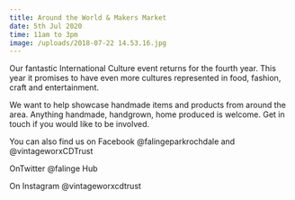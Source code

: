 ```yaml
---
title: Around the World & Makers Market
date: 5th Jul 2020
time: 11am to 3pm
image: /uploads/2018-07-22 14.53.16.jpg
---
```

Our fantastic International Culture event returns for the fourth year. This year it promises to have even more cultures represented in food, fashion, craft and entertainment. 

We want to help showcase handmade items and products from around the area. Anything handmade, handgrown, home produced is welcome. Get in touch if you would like to be involved.

You can also find us on Facebook @falingeparkrochdale and @vintageworxCDTrust

OnTwitter @falinge Hub

On Instagram @vintageworxcdtrust
